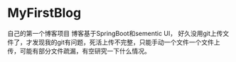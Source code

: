 # MyFirstBlog
自己的第一个博客项目
博客基于SpringBoot和sementic UI，
好久没用git上传文件了，才发现我的git有问题，死活上传不完整，只能手动一个文件一个文件上传，可能有部分文件疏漏，有空研究一下什么情况。
